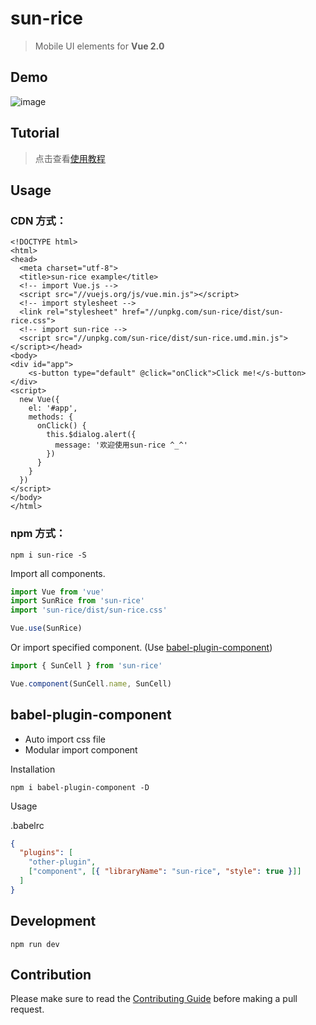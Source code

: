 # sun-rice

> Mobile UI elements for **Vue 2.0**

## Demo

![image](https://activity-photo-1255552770.cos.ap-chengdu.myqcloud.com/sun-rice/logo.png)

## Tutorial
> 点击查看[使用教程](./SUMMARY.md)

## Usage

### CDN 方式：
```shell
<!DOCTYPE html>
<html>
<head>
  <meta charset="utf-8">
  <title>sun-rice example</title>
  <!-- import Vue.js -->
  <script src="//vuejs.org/js/vue.min.js"></script>
  <!-- import stylesheet -->
  <link rel="stylesheet" href="//unpkg.com/sun-rice/dist/sun-rice.css">
  <!-- import sun-rice -->
  <script src="//unpkg.com/sun-rice/dist/sun-rice.umd.min.js"></script></head>
<body>
<div id="app">
    <s-button type="default" @click="onClick">Click me!</s-button>
</div>
<script>
  new Vue({
    el: '#app',
    methods: {
      onClick() {
        this.$dialog.alert({
          message: '欢迎使用sun-rice ^_^'
        })
      }
    }
  })
</script>
</body>
</html>
```

### npm 方式：
```shell
npm i sun-rice -S
```

Import all components.

```javascript
import Vue from 'vue'
import SunRice from 'sun-rice'
import 'sun-rice/dist/sun-rice.css'

Vue.use(SunRice)
```

Or import specified component. (Use [babel-plugin-component](https://www.npmjs.com/package/babel-plugin-component))

```javascript
import { SunCell } from 'sun-rice'

Vue.component(SunCell.name, SunCell)
```

## babel-plugin-component

- Auto import css file
- Modular import component

Installation

```shell
npm i babel-plugin-component -D
```

Usage

.babelrc

```json
{
  "plugins": [
    "other-plugin",
    ["component", [{ "libraryName": "sun-rice", "style": true }]]
  ]
}
```

## Development

```shell
npm run dev
```

## Contribution

Please make sure to read the [Contributing Guide](http://git.jbc.com/h5-template/sun-rice/blob/dev/.doctype/CONTRIBUTING_zh-cn.md) before making a pull request.
